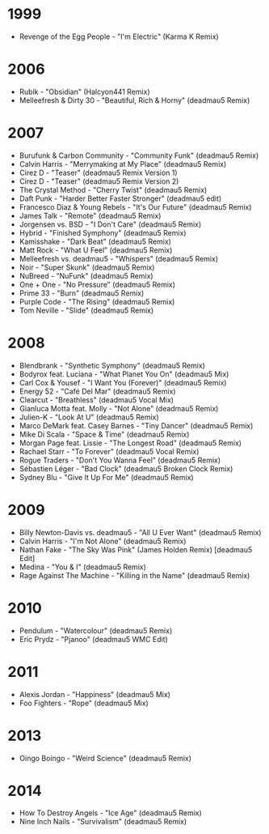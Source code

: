 # 1999

- Revenge of the Egg People - "I'm Electric" (Karma K Remix)

# 2006

- Rubik - "Obsidian" (Halcyon441 Remix)
- Melleefresh & Dirty 30 - "Beautiful, Rich & Horny" (deadmau5 Remix)

# 2007

- Burufunk & Carbon Community - "Community Funk" (deadmau5 Remix)
- Calvin Harris - "Merrymaking at My Place" (deadmau5 Remix)
- Cirez D - "Teaser" (deadmau5 Remix Version 1)
- Cirez D - "Teaser" (deadmau5 Remix Version 2)
- The Crystal Method - "Cherry Twist" (deadmau5 Remix)
- Daft Punk - "Harder Better Faster Stronger" (deadmau5 edit)
- Francesco Diaz & Young Rebels - "It's Our Future" (deadmau5 Remix)
- James Talk - "Remote" (deadmau5 Remix)
- Jorgensen vs. BSD - "I Don't Care" (deadmau5 Remix)
- Hybrid - "Finished Symphony" (deadmau5 Remix)
- Kamisshake - "Dark Beat" (deadmau5 Remix)
- Matt Rock - "What U Feel" (deadmau5 Remix)
- Melleefresh vs. deadmau5 - "Whispers" (deadmau5 Remix)
- Noir - "Super Skunk" (deadmau5 Remix)
- NuBreed - "NuFunk" (deadmau5 Remix)
- One + One - "No Pressure" (deadmau5 Remix)
- Prime 33 - "Burn" (deadmau5 Remix)
- Purple Code - "The Rising" (deadmau5 Remix)
- Tom Neville - "Slide" (deadmau5 Remix)

# 2008

- Blendbrank - "Synthetic Symphony" (deadmau5 Remix)
- Bodyrox feat. Luciana - "What Planet You On" (deadmau5 Mix)
- Carl Cox & Yousef - "I Want You (Forever)" (deadmau5 Remix)
- Energy 52 - "Café Del Mar" (deadmau5 Remix)
- Clearcut - "Breathless" (deadmau5 Vocal Mix)
- Gianluca Motta feat. Molly - "Not Alone" (deadmau5 Remix)
- Julien-K - "Look At U" (deadmau5 Remix)
- Marco DeMark feat. Casey Barnes - "Tiny Dancer" (deadmau5 Remix)
- Mike Di Scala - "Space & Time" (deadmau5 Remix)
- Morgan Page feat. Lissie - "The Longest Road" (deadmau5 Remix)
- Rachael Starr - "To Forever" (deadmau5 Vocal Remix)
- Rogue Traders - "Don't You Wanna Feel" (deadmau5 Remix)
- Sébastien Léger - "Bad Clock" (deadmau5 Broken Clock Remix)
- Sydney Blu - "Give It Up For Me" (deadmau5 Remix)

# 2009

- Billy Newton-Davis vs. deadmau5 - "All U Ever Want" (deadmau5 Remix)
- Calvin Harris - "I'm Not Alone" (deadmau5 Remix)
- Nathan Fake - "The Sky Was Pink" (James Holden Remix) [deadmau5 Edit]
- Medina - "You & I" (deadmau5 Remix)
- Rage Against The Machine - "Killing in the Name" (deadmau5 Remix)

# 2010

- Pendulum - "Watercolour" (deadmau5 Remix)
- Eric Prydz - "Pjanoo" (deadmau5 WMC Edit)

# 2011

- Alexis Jordan - "Happiness" (deadmau5 Mix)
- Foo Fighters - "Rope" (deadmau5 Mix)

# 2013

- Oingo Boingo - "Weird Science" (deadmau5 Remix)

# 2014

- How To Destroy Angels - "Ice Age" (deadmau5 Remix)
- Nine Inch Nails - "Survivalism" (deadmau5 Remix)
